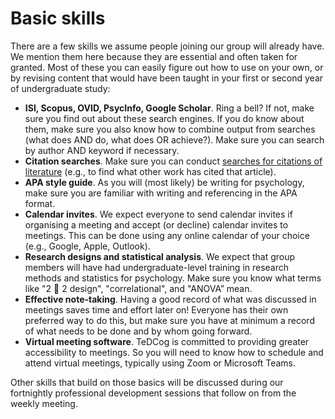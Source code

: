 # Basic skills 
There are a few skills we assume people joining our group will already have. We mention them here because they are essential and often taken for granted. Most of these you can easily figure out how to use on your own, or by revising content that would have been taught in your first or second year of undergraduate study: 

* **ISI, Scopus, OVID, PsycInfo, Google Scholar**. Ring a bell? If not, make sure you find out about these search engines. If you do know about them, make sure you also know how to combine output from searches (what does AND do, what does OR achieve?). Make sure you can search by author AND keyword if necessary.
* **Citation searches**. Make sure you can conduct [searches for citations of literature](https://www.open.ac.uk/library/finding-information-on-your-research-topic/how-do-i-do-a-citation-search) (e.g., to find what other work has cited that article).
* **APA style guide**. As you will (most likely) be writing for psychology, make sure you are familiar with writing and referencing in the APA format. 
* **Calendar invites**. We expect everyone to send calendar invites if organising a meeting and accept (or decline) calendar invites to meetings. This can be done using any online calendar of your choice (e.g., Google, Apple, Outlook). 
* **Research designs and statistical analysis**. We expect that group members will have had undergraduate-level training in research methods and statistics for psychology. Make sure you know what terms like "2  2 design", "correlational", and "ANOVA” mean.
* **Effective note-taking**. Having a good record of what was discussed in meetings saves time and effort later on! Everyone has their own preferred way to do this, but make sure you have at minimum a record of what needs to be done and by whom going forward. 
*  **Virtual meeting software**. TeDCog is committed to providing greater accessibility to meetings. So you will need to know how to schedule and attend virtual meetings, typically using Zoom or Microsoft Teams.

Other skills that build on those basics will be discussed during our fortnightly professional development sessions that follow on from the weekly meeting. 